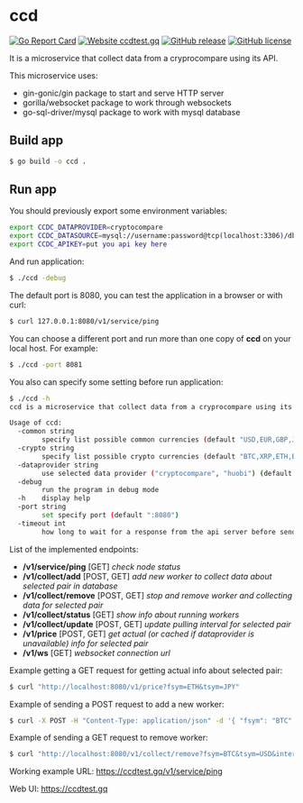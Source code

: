 # ccd

[![Go Report Card](https://goreportcard.com/badge/github.com/streamdp/ccd)](https://goreportcard.com/report/github.com/streamdp/ccd)
[![Website ccdtest.gq](https://img.shields.io/website-up-down-green-red/https/ccdtest.gq.svg)](https://ccdtest.gq/)
[![GitHub release](https://img.shields.io/github/release/streamdp/ccd.svg)](https://github.com/streamdp/ccd/releases/)
[![GitHub license](https://img.shields.io/github/license/streamdp/ccd.svg)](https://github.com/streamdp/ccd/blob/main/LICENSE)

It is a microservice that collect data from a cryprocompare using its API.

This microservice uses:

* gin-gonic/gin package to start and serve HTTP server
* gorilla/websocket package to work through websockets
* go-sql-driver/mysql package to work with mysql database

## Build app

```bash
$ go build -o ccd .
````

## Run app
You should previously export some environment variables:

```bash
export CCDC_DATAPROVIDER=cryptocompare
export CCDC_DATASOURCE=mysql://username:password@tcp(localhost:3306)/dbname
export CCDC_APIKEY=put you api key here
```
And run application:
```bash
$ ./ccd -debug
```

The default port is 8080, you can test the application in a browser or with curl:

```bash
$ curl 127.0.0.1:8080/v1/service/ping
```

You can choose a different port and run more than one copy of **ccd** on your local host. For example:

```bash
$ ./ccd -port 8081
``` 

You also can specify some setting before run application: 
```bash
$ ./ccd -h
ccd is a microservice that collect data from a cryprocompare using its API.

Usage of ccd:
  -common string
        specify list possible common currencies (default "USD,EUR,GBP,JPY,RUR")
  -crypto string
        specify list possible crypto currencies (default "BTC,XRP,ETH,BCH,EOS,LTC,XMR,DASH")
  -dataprovider string
        use selected data provider ("cryptocompare", "huobi") (default "cryptocompare")
  -debug
        run the program in debug mode
  -h    display help
  -port string
        set specify port (default ":8080")
  -timeout int
        how long to wait for a response from the api server before sending data from the cache (default 1000)
```

List of the implemented endpoints:
* **/v1/service/ping** [GET]   _check node status_
* **/v1/collect/add** [POST, GET] _add new worker to collect data about selected pair in database_
* **/v1/collect/remove** [POST, GET] _stop and remove worker and collecting data for selected pair_
* **/v1/collect/status** [GET] _show info about running workers_
* **/v1/collect/update** [POST, GET]  _update pulling interval for selected pair_
* **/v1/price** [POST, GET] _get actual (or cached if dataprovider is unavailable) info for selected pair_
* **/v1/ws** [GET] _websocket connection url_

Example getting a GET request for getting actual info about selected pair:

```bash
$ curl "http://localhost:8080/v1/price?fsym=ETH&tsym=JPY"
```

Example of sending a POST request to add a new worker:

```bash
$ curl -X POST -H "Content-Type: application/json" -d '{ "fsym": "BTC", "tsym": "USD", "interval": 60}' "http://localhost:8080/v1/collect/add"
```

Example of sending a GET request to remove worker:

```bash
$ curl "http://localhost:8080/v1/collect/remove?fsym=BTC&tsym=USD&interval=60"
```

Working example URL: https://ccdtest.gq/v1/service/ping

Web UI: https://ccdtest.gq
